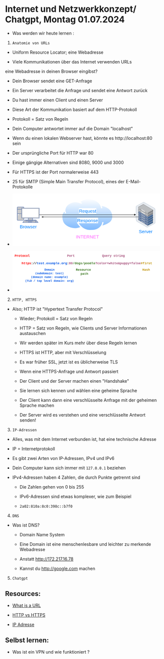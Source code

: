 # Internet und Netzwerkkonzept/ Chatgpt, Montag 01.07.2024

- Was werden wir heute lernen :

1. `Anatomie von URLs`

- Uniform Resource Locator; eine Webadresse

- Viele Kommunikationen über das Internet verwenden URLs

eine Webadresse in deinen Browser eingibst?

- Dein Browser sendet eine GET-Anfrage

- Ein Server verarbeitet die Anfrage und sendet eine Antwort zurück

- Du hast immer einen Client und einen Server

- Diese Art der Kommunikation basiert auf dem HTTP-Protokoll

- Protokoll = Satz von Regeln

- Dein Computer antwortet immer auf die Domain "localhost"

- Wenn du einen lokalen Webserver hast, könnte es http://localhost:80 sein

- Der ursprüngliche Port für HTTP war 80

- Einige gängige Alternativen sind 8080, 9000 und 3000

- Für HTTPS ist der Port normalerweise 443

- 25 für SMTP (Simple Main Transfer Protocol), eines der E-Mail-Protokolle

- ![Anfrage und Antwort](./assets/request-response-cycle.png)

- ![URL-Komponenten](./assets/url.png)

2. `HTTP, HTTPS`

- Also; HTTP ist "Hypertext Transfer Protocol"

  - Wieder; Protokoll = Satz von Regeln
  - HTTP = Satz von Regeln, wie Clients und Server Informationen austauschen
  - Wir werden später im Kurs mehr über diese Regeln lernen

  - HTTPS ist HTTP, aber mit Verschlüsselung
  - Es war früher SSL, jetzt ist es üblicherweise TLS

  - Wenn eine HTTPS-Anfrage und Antwort passiert
  - Der Client und der Server machen einen "Handshake"
  - Sie lernen sich kennen und wählen eine geheime Sprache
  - Der Client kann dann eine verschlüsselte Anfrage mit der geheimen Sprache machen
  - Der Server wird es verstehen und eine verschlüsselte Antwort senden!

3. `IP-Adressen`

- Alles, was mit dem Internet verbunden ist, hat eine technische Adresse

- IP = Internetprotokoll

- Es gibt zwei Arten von IP-Adressen, IPv4 und IPv6

- Dein Computer kann sich immer mit `127.0.0.1` beziehen

- IPv4-Adressen haben 4 Zahlen, die durch Punkte getrennt sind

  - Die Zahlen gehen von 0 bis 255

  - IPv6-Adressen sind etwas komplexer, wie zum Beispiel
  - `2a02:810a:8c0:398c::b7f0`

4. `DNS`

- Was ist DNS?

  - Domain Name System

  - Eine Domain ist eine menschenlesbare und leichter zu merkende Webadresse

  - Anstatt http://172.217.16.78
  - Kannst du http://google.com machen

5. `Chatgpt`

## Resources:

- [What is a URL](https://developer.mozilla.org/en-US/docs/Learn/Common_questions/Web_mechanics/What_is_a_URL)

- [HTTP vs HTTPS](https://www.cloudflare.com/de-de/learning/ssl/why-is-http-not-secure/)

- [IP Adresse](https://www.youtube.com/watch?v=yvyAQiiKIN8)

## Selbst lernen:

- Was ist ein VPN und wie funktioniert ?
